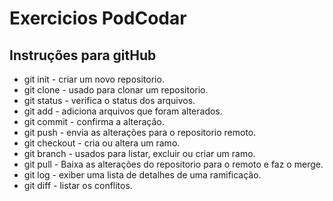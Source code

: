 # Exercicios PodCodar

## Instruções para gitHub

* git init - criar um novo repositorio.
* git clone - usado para clonar um repositorio.
* git status - verifica o status dos arquivos.
* git add - adiciona arquivos que foram alterados.
* git commit - confirma a alteração.
* git push - envia as alterações para o repositorio remoto.
* git checkout - cria ou altera um ramo.
* git branch - usados para listar, excluir ou criar um ramo.
* git pull - Baixa as alterações do repositorio para o remoto e faz o merge.
* git log - exiber uma lista de detalhes de uma ramificação.
* git diff - listar os conflitos.